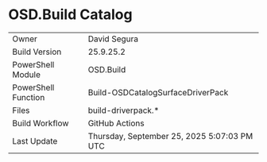 ﻿# OSD.Build Catalog

| | |
|-|-|
| Owner | David Segura |
| Build Version | 25.9.25.2 |
| PowerShell Module | OSD.Build |
| PowerShell Function | Build-OSDCatalogSurfaceDriverPack |
| Files | build-driverpack.* |
| Build Workflow | GitHub Actions |
| Last Update | Thursday, September 25, 2025 5:07:03 PM UTC |
